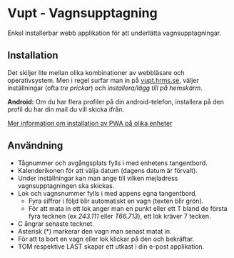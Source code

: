 # Vupt - Vagnsupptagning
Enkel installerbar webb applikation för att underlätta vagnsupptagningar.

## Installation
Det skiljer lite mellan olika kombinationer av webbläsare och operativsystem. Men i regel surfar man in på [vupt.hrms.se](https://vupt.hrms.se), väljer inställningar (ofta _tre prickar_) och _installera/lägg till på hemskärm_.

**Android:** Om du har flera profiler på din android-telefon, installera på den profil du har din mail du vill skicka ifrån.

[Mer information om installation av PWA på olika enheter](https://developer.mozilla.org/en-US/docs/Web/Progressive_web_apps/Guides/Installing)

## Användning
* Tågnummer och avgångsplats fylls i med enhetens tangentbord.
* Kalenderikonen för att välja datum (dagens datum är förvalt).
* Under inställningar kan man ange till vilken mejladress vagnsupptagningen ska skickas.
* Lok och vagnsnummer fylls i med appens egna tangentbord.
    - Fyra siffror i följd blir automatiskt en vagn (texten blir grön).
    - För att mata in ett lok anger man en punkt eller ett T bland de första fyra tecknen (ex _243.111_ eller _T66.713_), ett lok kräver 7 tecken.
* C ångrar senaste tecknet.
* Asterisk (*) markerar den vagn man senast matat in.
* För att ta bort en vagn eller lok klickar på den och bekräftar.
* TOM respektive LAST skapar ett utkast i din e-post applikation.